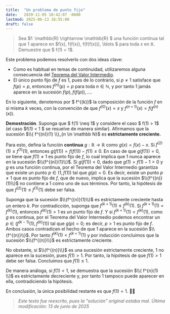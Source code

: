 ```yaml
---
title:  "Un problema de punto fijo"
date:   2020-11-05 10:42:07 -0600
lastmod: 2025-06-13 18:55:00
draft: false
---
```


> Sea $f: \mathbb{R} \rightarrow \mathbb{R} $ una función continua tal que $1$ aparece en
> $f(x), f(f(x)), f(f(f(x))), \ldots $ para toda $x$ en $\mathbb{R}$. Demuestre que $ f(1) = 1$.


Este problema podemos resolverlo con dos ideas clave: 
- Como es habitual en temas de continuidad, utilizaremos alguna consecuencia
del [Teorema del Valor Intermedio](https://es.wikipedia.org/wiki/Teorema_del_valor_intermedio).
- El único punto fijo de $f$ es $1$, pues de lo contrario, si $p \neq 1$ satisface
que $f(p) = p$, entonces $f^{(n)}(p) = p$ para toda $n \in \mathbb N$, y por tanto
$1$ jamás aparece en la sucesión $f(p), f(f(p)), \ldots$.

En lo siguiente, denotemos por $ f^{(k)}$ la composición de la función $f$ 
en sí misma $k$ veces, con la convención de que $f^{(0)}(x) = x$ y
$f^{(n + 1)}(x) = f(f^{(n)}(x))$.

**Demostración**. Suponga que $ f(1) \neq 1$ y considere el caso $ f(1) > 1$
(el caso $f(1) < 1 $ se resuelve de manera similar). Afirmamos que la
sucesión $\\{ f^{(n)}(1) \\}_{n \in \mathbb N}$ es **estrictamente creciente.**

Para esto, defina la función **continua** $g: \mathbb R \rightarrow \mathbb R$
como $g(x) = f(x) - x$.
Si $f^{(2)}(1) \le f^{(1)}(1)$, entonces $g(f(1)) = f(f(1)) - f(1) \leq 0$.
En caso de que $g(f(1)) = 0$, se tiene que $f(1) \neq 1$ es punto fijo de $f$,
lo cual implica que $1$ nunca aparece en la sucesión $\\{f^{(n)}(1)\\}$. Si
$g(f(1)) < 0$, dado que $g(1) = f(1) - 1 > 0$ y $g$ es una función continua,
por el Teorema del Valor Intermedio garantiza que existe un punto $p \in (1, f(1))$ tal que
$g(p) = 0$. Es decir, existe un punto $p \neq 1$ que es punto fijo de $f$, que de nuevo,
implica que la sucesión $\\{f^{(n)}(1)\\}$ no contiene a $1$ como uno de sus términos.
Por tanto, la hipótesis de que $f^{(2)}(1) \leq f^{(1)}(1)$ debe ser falsa.

Suponga que la sucesión $\\{f^{(n)}(1)\\}$ es estrictamente creciente hasta un entero
$k$. Por contradicción, suponga que $f^{(k+1)}(1) \leq f^{(k)}(1)$. Si
$f^{(k+1)}(1) = f^{(k)}(1)$, entonces $f^{(k)}(1) > 1$ es un punto fijo de $f$. Y si 
$f^{(k+1)}(1) < f^{(k)}(1)$, como $g$ es continua, por el Teorema del Valor Intermedio podemos
encontrar un $p \in (f^{(k-1)}(1), f^{(k)}(1))$ tal que $g(p) = 0$; es decir,
$p > 1$ es punto fijo de $f$. Ambos casos contradicen el hecho de que $1$ aparece 
en la sucesión $\\{f^{(n)}\\}$. Por tanto $f^{(k)}(1) < f^{(k+1)}(1)$ y por inducción
concluimos que la sucesión $\\{f^{(n)}\\}$ es estrictamente creciente.

No obstante, si $\\{f^{(n)}\\}$ es una sucesión estrictamente creciente, $1$ 
no aparece en la sucesión, pues $f(1) > 1$. Por tanto, la hipótesis de que $f(1) > 1$
debe ser falsa. Concluimos que $f(1) \leq 1$.

De manera análoga, si $f(1) < 1$, se demuestra que la sucesión $\\{ f^{n}(1) \\}$
es estrictamente decreciente y, por tanto $1$ tampoco puede aparecer en ella, 
contradiciendo la hipótesis. 

En conclusión, la única posibilidad restante es que $f(1) = 1$. 🤙🏻

> *Este texto fue reescrito, pues la "solución" original estaba mal. Última modificación: 13 de junio de 2025*
